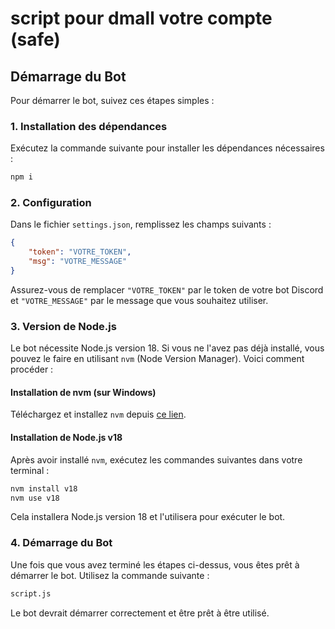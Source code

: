 # script pour dmall votre compte (safe)

## Démarrage du Bot

Pour démarrer le bot, suivez ces étapes simples :

### 1. Installation des dépendances

Exécutez la commande suivante pour installer les dépendances nécessaires :

```bash
npm i
```

### 2. Configuration

Dans le fichier `settings.json`, remplissez les champs suivants :

```json
{
    "token": "VOTRE_TOKEN",
    "msg": "VOTRE_MESSAGE"
}
```

Assurez-vous de remplacer `"VOTRE_TOKEN"` par le token de votre bot Discord et `"VOTRE_MESSAGE"` par le message que vous souhaitez utiliser.

### 3. Version de Node.js

Le bot nécessite Node.js version 18. Si vous ne l'avez pas déjà installé, vous pouvez le faire en utilisant `nvm` (Node Version Manager). Voici comment procéder :

#### Installation de nvm (sur Windows)

Téléchargez et installez `nvm` depuis [ce lien](https://github.com/coreybutler/nvm-windows/releases/download/1.1.12/nvm-setup.exe).

#### Installation de Node.js v18

Après avoir installé `nvm`, exécutez les commandes suivantes dans votre terminal :

```bash
nvm install v18
nvm use v18
```

Cela installera Node.js version 18 et l'utilisera pour exécuter le bot.

### 4. Démarrage du Bot

Une fois que vous avez terminé les étapes ci-dessus, vous êtes prêt à démarrer le bot. Utilisez la commande suivante :

```bash
script.js
```

Le bot devrait démarrer correctement et être prêt à être utilisé.
